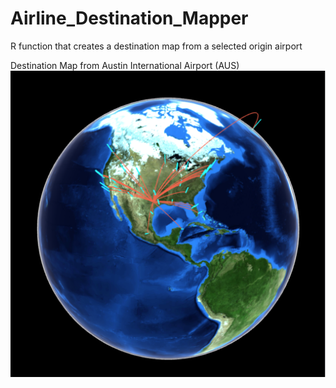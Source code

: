 # Airline_Destination_Mapper
R function that creates a destination map from a selected origin airport

Destination Map from Austin International Airport (AUS)
![Destination Map from Austin](DesMapAUS.png)
